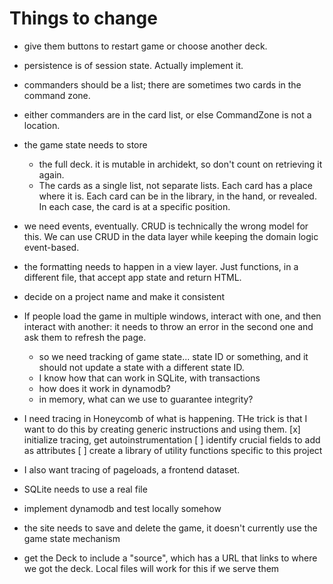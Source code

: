# Things to change

- give them buttons to restart game or choose another deck.

- persistence is of session state. Actually implement it.

- commanders should be a list; there are sometimes two cards in the command zone.

- either commanders are in the card list, or else CommandZone is not a location.

- the game state needs to store

  - the full deck. it is mutable in archidekt, so don't count on retrieving it again.
  - The cards as a single list, not separate lists. Each card has a place where it is. Each card can be in the library, in the hand, or revealed. In each case, the card is at a specific position.

- we need events, eventually. CRUD is technically the wrong model for this. We can use CRUD in the data layer while keeping the domain logic event-based.

- the formatting needs to happen in a view layer. Just functions, in a different file, that accept app state and return HTML.

- decide on a project name and make it consistent

- If people load the game in multiple windows, interact with one, and then interact with another: it needs to throw an error in the second one and ask them to refresh the page.

  - so we need tracking of game state... state ID or something, and it should not update a state with a different state ID.
  - I know how that can work in SQLite, with transactions
  - how does it work in dynamodb?
  - in memory, what can we use to guarantee integrity?

- I need tracing in Honeycomb of what is happening. THe trick is that I want to do this by creating generic instructions and using them.
  [x] initialize tracing, get autoinstrumentation
  [ ] identify crucial fields to add as attributes
  [ ] create a library of utility functions specific to this project

- I also want tracing of pageloads, a frontend dataset.

- SQLite needs to use a real file

- implement dynamodb and test locally somehow

- the site needs to save and delete the game, it doesn't currently use the game state mechanism

- get the Deck to include a "source", which has a URL that links to where we got the deck. Local files will work for this if we serve them
